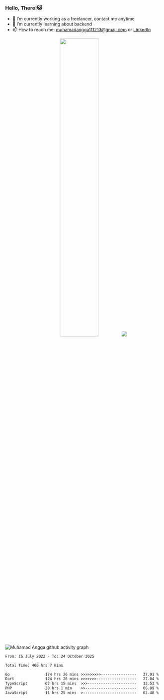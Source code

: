 
### Hello, There!🐱

- 🔭 I’m currently working as a freelancer, contact me anytime
- 🌱 I’m currently learning about backend
- 📫 How to reach me: [muhamadangga111213@gmail.com](mailto:muhamadangga111213@gmail.com) or [LinkedIn](https://www.linkedin.com/in/muhamad-angga)

<p align="center">
    <img width="49.5%" src="https://github-readme-stats.vercel.app/api?username=muhangga&count_private=true&theme=ocean_dark&show_icons=true" />
    &nbsp;
    <img src="https://github-readme-stats.vercel.app/api/top-langs/?username=muhangga&langs_count=8&layout=compact&theme=ocean_dark&show_icons=true" />
</p>

![Muhamad Angga github activity graph](https://github-readme-activity-graph.cyclic.app/graph?username=muhangga&custom_title=Angga&color=708090&theme=github-dark)


<!--START_SECTION:waka-->

```txt
From: 16 July 2022 - To: 24 October 2025

Total Time: 460 hrs 7 mins

Go                174 hrs 26 mins >>>>>>>>>----------------   37.91 %
Dart              124 hrs 26 mins >>>>>>>------------------   27.04 %
TypeScript        62 hrs 15 mins  >>>----------------------   13.53 %
PHP               28 hrs 1 min    >>-----------------------   06.09 %
JavaScript        11 hrs 25 mins  >------------------------   02.48 %
```

<!--END_SECTION:waka-->
